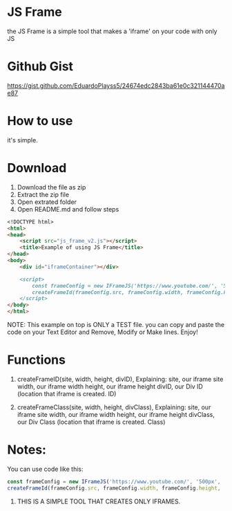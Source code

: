 # JS Frame
the JS Frame is a simple tool that makes a 'iframe' on your code with only JS

# Github Gist
https://gist.github.com/EduardoPlayss5/24674edc2843ba61e0c321144470ae87

# How to use
it's simple.

# Download
1. Download the file as zip
2. Extract the zip file
3. Open extrated folder
4. Open README.md and follow steps

```markdown
<!DOCTYPE html>
<html>
<head>
    <script src="js_frame_v2.js"></script>
    <title>Example of using JS Frame</title>
</head>
<body>
    <div id="iframeContainer"></div>

    <script>
        const frameConfig = new IFrameJS('https://www.youtube.com/', '500px', '300px');
        createFrameId(frameConfig.src, frameConfig.width, frameConfig.height, 'iframeContainer');
    </script>
</body>
</html>
```

NOTE: This example on top is ONLY a TEST file. you can copy and paste the code on your Text Editor and Remove, Modify or Make lines. Enjoy!

# Functions
1. createFrameID(site, width, height, divID), Explaining:
   site, our iframe site
   width, our iframe width
   height, our iframe height
   divID, our Div ID (location that iframe is created. ID)

2. createFrameClass(site, width, height, divClass), Explaining:
   site, our iframe site
   width, our iframe width
   height, our iframe height
   divClass, our Div Class (location that iframe is created. Class)


# Notes:
You can use code like this:
```javascript
const frameConfig = new IFrameJS('https://www.youtube.com/', '500px', '300px');
createFrameId(frameConfig.src, frameConfig.width, frameConfig.height, 'iframeContainer');
```

1. THIS IS A SIMPLE TOOL THAT CREATES ONLY IFRAMES.
